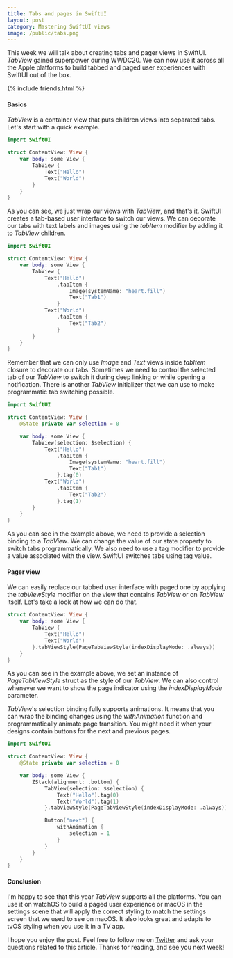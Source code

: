 ```yaml
---
title: Tabs and pages in SwiftUI
layout: post
category: Mastering SwiftUI views
image: /public/tabs.png
---
```


This week we will talk about creating tabs and pager views in SwiftUI. *TabView* gained superpower during WWDC20. We can now use it across all the Apple platforms to build tabbed and paged user experiences with SwiftUI out of the box.

{% include friends.html %}

#### Basics
*TabView* is a container view that puts children views into separated tabs. Let's start with a quick example.

```swift
import SwiftUI

struct ContentView: View {
    var body: some View {
        TabView {
            Text("Hello")
            Text("World")
        }
    }
}
```

As you can see, we just wrap our views with *TabView*, and that's it. SwiftUI creates a tab-based user interface to switch our views. We can decorate our tabs with text labels and images using the *tabItem* modifier by adding it to *TabView* children.

```swift
import SwiftUI

struct ContentView: View {
    var body: some View {
        TabView {
            Text("Hello")
                .tabItem {
                    Image(systemName: "heart.fill")
                    Text("Tab1")
                }
            Text("World")
                .tabItem {
                    Text("Tab2")
                }
        }
    }
}
```

Remember that we can only use *Image* and *Text* views inside *tabItem* closure to decorate our tabs. Sometimes we need to control the selected tab of our *TabView* to switch it during deep linking or while opening a notification. There is another *TabView* initializer that we can use to make programmatic tab switching possible.

```swift
import SwiftUI

struct ContentView: View {
    @State private var selection = 0

    var body: some View {
        TabView(selection: $selection) {
            Text("Hello")
                .tabItem {
                    Image(systemName: "heart.fill")
                    Text("Tab1")
                }.tag(0)
            Text("World")
                .tabItem {
                    Text("Tab2")
                }.tag(1)
        }
    }
}
```

As you can see in the example above, we need to provide a selection binding to a *TabView*. We can change the value of our state property to switch tabs programmatically. We also need to use a tag modifier to provide a value associated with the view. SwiftUI switches tabs using tag value.

#### Pager view
We can easily replace our tabbed user interface with paged one by applying the *tabViewStyle* modifier on the view that contains *TabView* or on *TabView* itself. Let's take a look at how we can do that.

```swift
struct ContentView: View {
    var body: some View {
        TabView {
            Text("Hello")
            Text("World")
        }.tabViewStyle(PageTabViewStyle(indexDisplayMode: .always))
    }
}
```

As you can see in the example above, we set an instance of *PageTabViewStyle* struct as the style of our *TabView*. We can also control whenever we want to show the page indicator using the *indexDisplayMode* parameter.

*TabView*'s selection binding fully supports animations. It means that you can wrap the binding changes using the *withAnimation* function and programmatically animate page transition. You might need it when your designs contain buttons for the next and previous pages.

```swift
import SwiftUI

struct ContentView: View {
    @State private var selection = 0

    var body: some View {
        ZStack(alignment: .bottom) {
            TabView(selection: $selection) {
                Text("Hello").tag(0)
                Text("World").tag(1)
            }.tabViewStyle(PageTabViewStyle(indexDisplayMode: .always))

            Button("next") {
                withAnimation {
                    selection = 1
                }
            }
        }
    }
}
```

#### Conclusion
I'm happy to see that this year *TabView* supports all the platforms. You can use it on watchOS to build a paged user experience or macOS in the settings scene that will apply the correct styling to match the settings screen that we used to see on macOS. It also looks great and adapts to tvOS styling when you use it in a TV app.

I hope you enjoy the post. Feel free to follow me on [Twitter](https://twitter.com/mecid) and ask your questions related to this article. Thanks for reading, and see you next week!